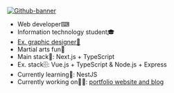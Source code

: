 <a href="https://www.abieniek.dev/" rel="noopener" target="_blank"> 
  
![Github-banner](https://github.com/abieniek03/abieniek03/assets/106828687/a0e4d717-2f29-4e37-a4aa-fca1bc8ee1b3)

</a>

<ul>
  <li>Web developer⌨</li>
  <li>Information technology student🎓</li>
  <li><a href="https://www.instagram.com/_abdesigner_" rel="noopener" target="_blank"> Ex. graphic designer🎨</a></li>
  <li>Martial arts fun🥊</li>
  <li>Main stack💼: Next.js + TypeScript</li>
  <li>Ex. stack🗄️: Vue.js + TypeScript & Node.js + Express</li>
  <li>Currently learning📂: NestJS</li>
  <li>Currently working on👨‍💻: <a href="https://github.com/abieniek03/abieniek.dev" rel="noopener" target="_blank">portfolio website and blog</a></li>
</ul>
